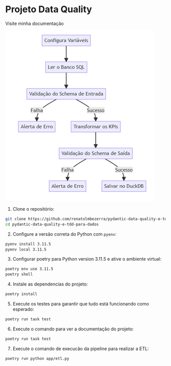 # Projeto Data Quality

Visite minha documentação

[![image](/pic/print.png)](https://renatolmbezerra.github.io/pydantic-data-quality-e-tdd-para-dados/)

1. Clone o repositório:

```bash
git clone https://github.com/renatolmbezerra/pydantic-data-quality-e-tdd-para-dados
cd pydantic-data-quality-e-tdd-para-dados
```

2. Configure a versão correta do Python com `pyenv`:

```bash
pyenv install 3.11.5
pyenv local 3.11.5
```

3. Configurar poetry para Python version 3.11.5 e ative o ambiente virtual:

```bash
poetry env use 3.11.5
poetry shell
```

4. Instale as dependencias do projeto:

```bash
poetry install
```

5. Execute os testes para garantir que tudo está funcionando como esperado:

```bash
poetry run task test
```

6. Execute o comando para ver a documentação do projeto:

```bash
poetry run task test
```

7. Execute o comando de execucão da pipeline para realizar a ETL:

```bash
poetry run python app/etl.py
```